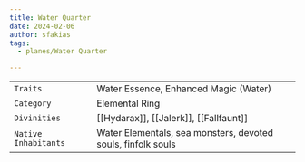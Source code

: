 ```yaml
---
title: Water Quarter
date: 2024-02-06
author: sfakias
tags:
  - planes/Water Quarter

---
```

| | |
| --- | --- |
| `Traits` | Water Essence, Enhanced Magic (Water) |
| `Category` | Elemental Ring |
| `Divinities` | [[Hydarax]], [[Jalerk]], [[Fallfaunt]] |
| `Native Inhabitants` | Water Elementals, sea monsters, devoted souls, finfolk souls |